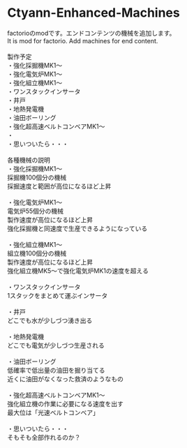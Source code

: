 # Ctyann-Enhanced-Machines
factorioのmodです。エンドコンテンツの機械を追加します。<br>
It is mod for factorio. Add machines for end content.<br>
<br>
製作予定<br>
・強化採掘機MK1～<br>
・強化電気炉MK1～<br>
・強化組立機MK1～<br>
・ワンスタックインサータ<br>
・井戸<br>
・地熱発電機<br>
・油田ボーリング<br>
・強化超高速ベルトコンベアMK1～<br>
・<br>
・思いついたら・・・<br>
<br>
各種機械の説明<br>
・強化採掘機MK1～<br>
 採掘機100個分の機械<br>
 採掘速度と範囲が高位になるほど上昇<br>
<br>
・強化電気炉MK1～<br>
 電気炉55個分の機械<br>
 製作速度が高位になるほど上昇<br>
 強化採掘機と同速度で生産できるようになっている<br>
 <br>
・強化組立機MK1～<br>
 組立機100個分の機械<br>
 製作速度が高位になるほど上昇<br>
 強化組立機MK5～で強化電気炉MK1の速度を超える<br>
<br>
・ワンスタックインサータ<br>
 1スタックをまとめて運ぶインサータ<br>
<br>
・井戸<br>
 どこでも水が少しづつ湧き出る<br>
<br>
・地熱発電機<br>
 どこでも電気が少しづつ生産される<br>
<br>
・油田ボーリング<br>
 低確率で低出量の油田を掘り当てる<br>
 近くに油田がなくなった救済のようなもの<br>
<br>
・強化超高速ベルトコンベアMK1～<br>
 強化組立機の作業に必要になる速度を出す<br>
 最大位は「光速ベルトコンベア」<br>
<br>
・思いついたら・・・<br>
 そもそも全部作れるのか？<br>
<br>
